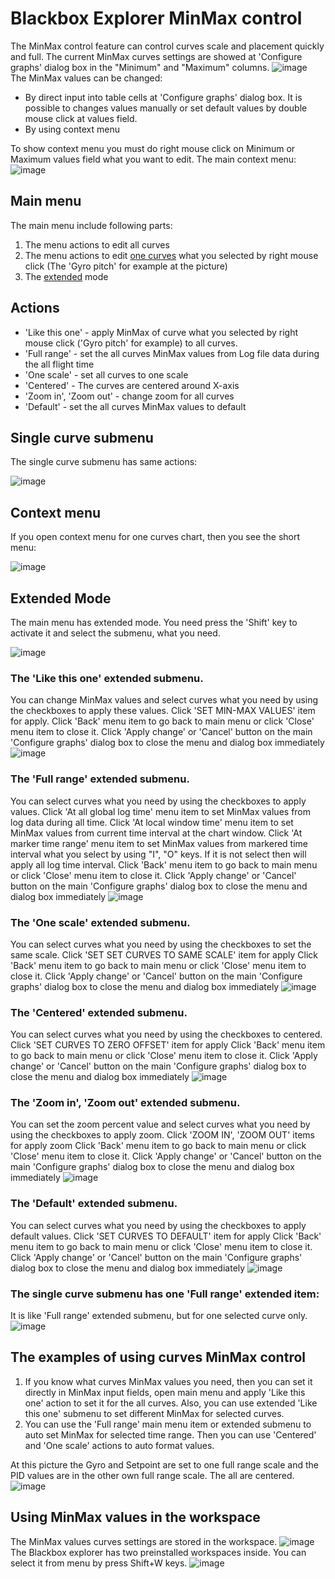 # Blackbox Explorer MinMax control

The MinMax control feature can control curves scale and placement quickly and full.
The current MinMax curves settings are showed at 'Configure graphs' dialog box in the "Minimum" and "Maximum" columns.
![image](/img/blackbox/min-max_1.jpg)
The MinMax values can be changed:

- By direct input into table cells at 'Configure graphs' dialog box. It is possible to changes values manually or set default values by double mouse click at values field.
- By using context menu

To show context menu you must do right mouse click on Minimum or Maximum values field what you want to edit.
The main context menu:
![image](/img/blackbox/min-max_2.jpg)

## Main menu

The main menu include following parts:

1. The menu actions to edit all curves
2. The menu actions to edit <a href="#one">one curves</a> what you selected by right mouse click (The 'Gyro pitch' for example at the picture)
3. The <a href="#extended">extended</a> mode

## Actions

- 'Like this one' - apply MinMax of curve what you selected by right mouse click ('Gyro pitch' for example) to all curves.
- 'Full range' - set the all curves MinMax values from Log file data during the all flight time
- 'One scale' - set all curves to one scale
- 'Centered' - The curves are centered around X-axis
- 'Zoom in', 'Zoom out' - change zoom for all curves
- 'Default' - set the all curves MinMax values to default

## <a name="one">Single curve submenu</a>

The single curve submenu has same actions:

![image](/img/blackbox/min-max_3.jpg)

## Context menu

If you open context menu for one curves chart, then you see the short menu:

![image](/img/blackbox/min-max_4.jpg)

## <a name="extended">Extended Mode</a>

The main menu has extended mode. You need press the 'Shift' key to activate it and select the submenu, what you need.

![image](/img/blackbox/min-max_5.jpg)

### The 'Like this one' extended submenu.

You can change MinMax values and select curves what you need by using the checkboxes to apply these values.
Click 'SET MIN-MAX VALUES' item for apply.
Click 'Back' menu item to go back to main menu or click 'Close' menu item to close it.
Click 'Apply change' or 'Cancel' button on the main 'Configure graphs' dialog box to close the menu and dialog box immediately
![image](/img/blackbox/min-max_6.jpg)

### The 'Full range' extended submenu.

You can select curves what you need by using the checkboxes to apply values.
Click 'At all global log time' menu item to set MinMax values from log data during all time.
Click 'At local window time' menu item to set MinMax values from current time interval at the chart window.
Click 'At marker time range' menu item to set MinMax values from markered time interval what you select by using "I", "O" keys. If it is not select then will apply all log time interval.
Click 'Back' menu item to go back to main menu or click 'Close' menu item to close it.
Click 'Apply change' or 'Cancel' button on the main 'Configure graphs' dialog box to close the menu and dialog box immediately
![image](/img/blackbox/min-max_7.jpg)

### The 'One scale' extended submenu.

You can select curves what you need by using the checkboxes to set the same scale.
Click 'SET SET CURVES TO SAME SCALE' item for apply
Click 'Back' menu item to go back to main menu or click 'Close' menu item to close it.
Click 'Apply change' or 'Cancel' button on the main 'Configure graphs' dialog box to close the menu and dialog box immediately
![image](/img/blackbox/min-max_8.jpg)

### The 'Centered' extended submenu.

You can select curves what you need by using the checkboxes to centered.
Click 'SET CURVES TO ZERO OFFSET' item for apply
Click 'Back' menu item to go back to main menu or click 'Close' menu item to close it.
Click 'Apply change' or 'Cancel' button on the main 'Configure graphs' dialog box to close the menu and dialog box immediately
![image](/img/blackbox/min-max_9.jpg)

### The 'Zoom in', 'Zoom out' extended submenu.

You can set the zoom percent value and select curves what you need by using the checkboxes to apply zoom.
Click 'ZOOM IN', 'ZOOM OUT' items for apply zoom
Click 'Back' menu item to go back to main menu or click 'Close' menu item to close it.
Click 'Apply change' or 'Cancel' button on the main 'Configure graphs' dialog box to close the menu and dialog box immediately
![image](/img/blackbox/min-max_10.jpg)

### The 'Default' extended submenu.

You can select curves what you need by using the checkboxes to apply default values.
Click 'SET CURVES TO DEFAULT' item for apply
Click 'Back' menu item to go back to main menu or click 'Close' menu item to close it.
Click 'Apply change' or 'Cancel' button on the main 'Configure graphs' dialog box to close the menu and dialog box immediately
![image](/img/blackbox/min-max_11.jpg)

### The single curve submenu has one 'Full range' extended item:

It is like 'Full range' extended submenu, but for one selected curve only.
![image](/img/blackbox/min-max_12.jpg)

## The examples of using curves MinMax control

1. If you know what curves MinMax values you need, then you can set it directly in MinMax input fields,
   open main menu and apply 'Like this one' action to set it for the all curves.
   Also, you can use extended 'Like this one' submenu to set different MinMax for selected curves.
2. You can use the 'Full range' main menu item or extended submenu to auto set MinMax for selected time range.
   Then you can use 'Centered' and 'One scale' actions to auto format values.

At this picture the Gyro and Setpoint are set to one full range scale and the PID values are in the other own full range scale.
The all are centered.
![image](/img/blackbox/min-max_13.jpg)

## Using MinMax values in the workspace
The MinMax values curves settings are stored in the workspace.
![image](/img/blackbox/min-max_14.jpg)
The Blackbox explorer has two preinstalled workspaces inside.
You can select it from menu by press Shift+W keys.
![image](/img/blackbox/min-max_15.jpg)
